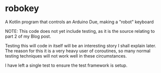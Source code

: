 # robokey
A Kotlin program that controls an Arduino Due, making a "robot" keyboard


NOTE: This code does not yet include testing, as it is the source relating to part 2 of my Blog post. 

Testing this will code in itself will be an interesting story I shall explain later. The reason for this it is 
a very heavy user of coroutines, so many normal testing techniques will not work well in these circumstances.

I have left a single test to ensure the test framework is setup.
